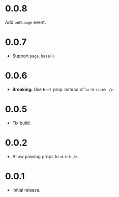 # 0.0.8

Add `onChange` event.

# 0.0.7

- Support `page.base()`.

# 0.0.6

- **Breaking:** Use `href` prop instead of `to` in `<Link />`.

# 0.0.5

- Fix build.

# 0.0.2

- Allow passing props to `<Link />`.

# 0.0.1

- Initial release.
